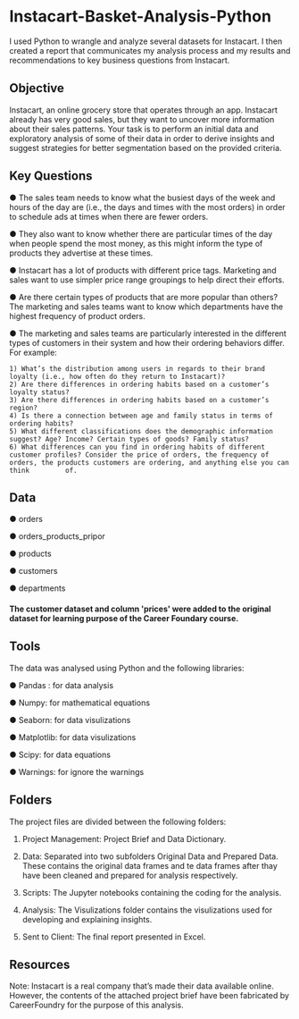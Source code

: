 # Instacart-Basket-Analysis-Python

I used Python to wrangle and analyze several datasets for Instacart. I then created a report that communicates my analysis process and my results and recommendations to key business questions from Instacart.

## Objective 

Instacart, an online grocery store that operates through an app. Instacart already has very good sales, but they want to uncover more information about their sales patterns. Your task is to perform an initial data and exploratory analysis of some of their data in order to derive insights and suggest strategies for better segmentation based on the provided criteria.

## Key Questions

  ● The sales team needs to know what the busiest days of the week and hours of the day are (i.e., the days and times with the most orders) in order to schedule ads at times when there are fewer orders.

  ● They also want to know whether there are particular times of the day when people spend the most money, as this might inform the type of products they advertise at these times.

  ● Instacart has a lot of products with different price tags. Marketing and sales want to use simpler price range groupings to help direct their efforts.

  ● Are there certain types of products that are more popular than others? The marketing and sales teams want to know which departments have the highest frequency of product orders.

  ● The marketing and sales teams are particularly interested in the different types of customers in their system and how their ordering behaviors differ. For example:
  
    1) What’s the distribution among users in regards to their brand loyalty (i.e., how often do they return to Instacart)?
    2) Are there differences in ordering habits based on a customer’s loyalty status?
    3) Are there differences in ordering habits based on a customer’s region?
    4) Is there a connection between age and family status in terms of ordering habits?
    5) What different classifications does the demographic information suggest? Age? Income? Certain types of goods? Family status?
    6) What differences can you find in ordering habits of different customer profiles? Consider the price of orders, the frequency of orders, the products customers are ordering, and anything else you can think         of.

## Data

  ● orders

  ● orders_products_pripor

  ● products

  ● customers

  ● departments

#### The customer dataset and column 'prices' were added to the original dataset for learning purpose of the Career Foundary course.

## Tools

The data was analysed using Python and the following libraries:

  ● Pandas : for data analysis

  ● Numpy: for mathematical equations

  ● Seaborn: for data visulizations

  ● Matplotlib: for data visulizations

  ● Scipy: for data equations

  ● Warnings: for ignore the warnings

## Folders

The project files are divided between the following folders:

  1) Project Management: Project Brief and Data Dictionary.
    
  2) Data: Separated into two subfolders Original Data and Prepared Data. These contains the original data frames and te data frames after thay have been cleaned and prepared for analysis respectively.

  3) Scripts: The Jupyter notebooks containing the coding for the analysis.

  4) Analysis: The Visulizations folder contains the visulizations used for developing and explaining insights.

  5) Sent to Client: The final report presented in Excel.

## Resources

Note: Instacart is a real company that’s made their data available online. However, the contents of the attached project brief have been fabricated by CareerFoundry for the purpose of this analysis.
     

